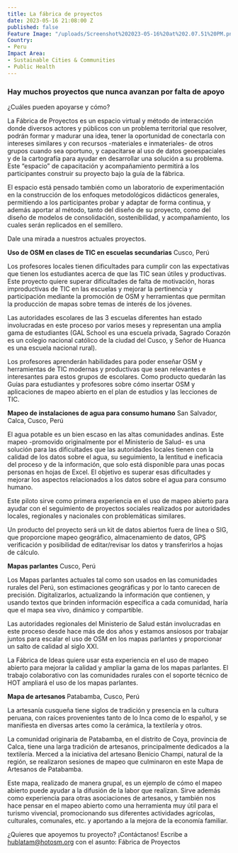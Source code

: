 ```yaml
---
title: La fábrica de proyectos
date: 2023-05-16 21:08:00 Z
published: false
Feature Image: "/uploads/Screenshot%202023-05-16%20at%202.07.51%20PM.png"
Country:
- Peru
Impact Area:
- Sustainable Cities & Communities
- Public Health
---
```


### Hay muchos proyectos que nunca avanzan por falta de apoyo

¿Cuáles pueden apoyarse y cómo?

La Fábrica de Proyectos es un espacio virtual y método de interacción donde diversos actores y públicos con un problema territorial que resolver, podrán formar y madurar una idea, tener la oportunidad de conectarla con intereses similares y con recursos -materiales e inmateriales- de otros grupos cuando sea oportuno, y capacitarse al uso de datos geoespaciales y de la cartografía para ayudar en desarrollar una solución a su problema. Este “espacio” de capacitación y acompañamiento permitirá a los participantes construir su proyecto bajo la guía de la fábrica. 

El espacio está pensado también como un laboratorio de experimentación en la construcción de los enfoques metodológicos didácticos generales, permitiendo a los participantes probar y adaptar de forma continua, y además aportar al método, tanto del diseño de su proyecto, como del diseño de modelos de consolidación, sostenibilidad, y acompañamiento, los cuales serán replicados en el semillero. 

Dale una mirada a nuestros actuales proyectos.

**Uso de OSM en clases de TIC en escuelas secundarias**
Cusco, Perú

Los profesores locales tienen dificultades para cumplir con las expectativas que tienen los estudiantes acerca de que las TIC sean útiles y productivas. Este proyecto quiere superar dificultades de falta de motivación, horas improductivas de TIC en las escuelas y mejorar la pertinencia y participación mediante la promoción de OSM y herramientas que permitan la producción de mapas sobre temas de interés de los jóvenes.

Las autoridades escolares de las 3 escuelas diferentes han estado involucradas en este proceso por varios meses y representan una amplia gama de estudiantes (GAL School es una escuela privada, Sagrado Corazón es un colegio nacional católico de la ciudad del Cusco, y Señor de Huanca es una escuela nacional rural).

Los profesores aprenderán habilidades para poder enseñar OSM y herramientas de TIC modernas y productivas que sean relevantes e interesantes para estos grupos de escolares. Como producto quedarán las Guías para estudiantes y profesores sobre cómo insertar OSM y aplicaciones de mapeo abierto en el plan de estudios y las lecciones de TIC.


**Mapeo de instalaciones de agua para consumo humano**
San Salvador, Calca, Cusco, Perú

El agua potable es un bien escaso en las altas comunidades andinas. Este mapeo -promovido originalmente por el Ministerio de Salud- es una solución para las dificultades que las autoridades locales tienen con la calidad de los datos sobre el agua, su seguimiento, la lentitud e ineficacia del proceso y de la información, que solo está disponible para unas pocas personas en hojas de Excel. El objetivo es superar esas dificultades y mejorar los aspectos relacionados a los datos sobre el agua para consumo humano.

Este piloto sirve como primera experiencia en el uso de mapeo abierto para ayudar con el seguimiento de proyectos sociales realizados por autoridades locales, regionales y nacionales con problemáticas similares.

Un producto del proyecto será un kit de datos abiertos fuera de línea o SIG, que proporcione mapeo geográfico, almacenamiento de datos, GPS verificación y posibilidad de editar/revisar los datos y transferirlos a hojas de cálculo.

**Mapas parlantes**
Cusco, Perú

Los Mapas parlantes actuales tal como son usados en las comunidades rurales del Perú, son estimaciones geográficas y por lo tanto carecen de precisión. Digitalizarlos, actualizando la información que contienen, y usando textos que brinden información específica a cada comunidad, haría que el mapa sea vivo, dinámico y compartible.

Las autoridades regionales del Ministerio de Salud están involucradas en este proceso desde hace más de dos años y estamos ansiosos por trabajar juntos para escalar el uso de OSM en los mapas parlantes y proporcionar un salto de calidad al siglo XXI.

La Fábrica de Ideas quiere usar esta experiencia en el uso de mapeo abierto para mejorar la calidad y ampliar la gama de los mapas parlantes. El trabajo colaborativo con las comunidades rurales con el soporte técnico de HOT ampliará el uso de los mapas parlantes.

**Mapa de artesanos**
Patabamba, Cusco, Perú

La artesanía cusqueña tiene siglos de tradición y presencia en la cultura peruana, con raíces provenientes tanto de lo Inca como de lo español, y se manifiesta en diversas artes como la cerámica, la textilería y otros.

La comunidad originaria de Patabamba, en el distrito de Coya, provincia de Calca, tiene una larga tradición de artesanos, principalmente dedicados a la textilería. Merced a la iniciativa del artesano Benicio Champi, natural de la región, se realizaron sesiones de mapeo que culminaron en este Mapa de Artesanos de Patabamba.

Este mapa, realizado de manera grupal, es un ejemplo de cómo el mapeo abierto puede ayudar a la difusión de la labor que realizan. Sirve además como experiencia para otras asociaciones de artesanos, y también nos hace pensar en el mapeo abierto como una herramienta muy útil para el turismo vivencial, promocionando sus diferentes actividades agrícolas, culturales, comunales, etc. y aportando a la mejora de la economía familiar.

¿Quieres que apoyemos tu proyecto?
¡Contáctanos!
Escribe a hublatam@hotosm.org con el asunto:
Fábrica de Proyectos